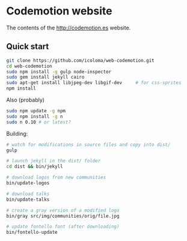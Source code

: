 # Codemotion website

The contents of the http://codemotion.es website.

## Quick start

```bash
git clone https://github.com/icoloma/web-codemotion.git
cd web-codemotion
sudo npm install -g gulp node-inspector 
sudo gem install jekyll cairo
sudo apt-get install libjpeg-dev libgif-dev     # for css-sprites
npm install
```

Also (probably)

```bash
sudo npm update -g npm
sudo npm install -g n
sudo n 0.10 # or latest?

```

Building:

```bash
# watch for modifications in source files and copy into dist/
gulp

# launch jekyll in the dist/ folder
cd dist && bin/jekyll

# download logos from new communities 
bin/update-logos

# download talks
bin/update-talks

# create a gray version of a modified logo 
bin/gray src/img/communities/orig/file.jpg

# update fontello font (after downloading)
bin/fontello-update
```



